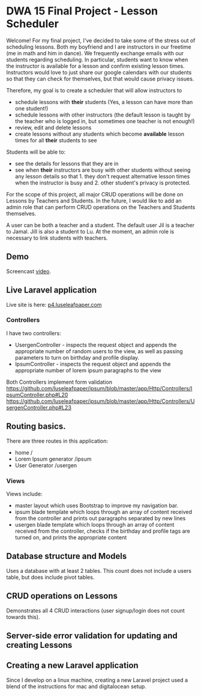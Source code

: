 # DWA 15 Final Project - Lesson Scheduler 

Welcome! For my final project, I've decided to take some of the stress out of scheduling lessons. Both my boyfriend and I are instructors in our freetime (me in math and him in dance). We frequently exchange emails with our students regarding scheduling. In particular, students want to know when the instructor is available for a lesson and confirm existing lesson times. Instructors would love to just share our google calendars with our students so that they can check for themselves, but that would cause privacy issues. 

Therefore, my goal is to create a scheduler that will allow instructors to 
* schedule lessons with **their** students (Yes, a lesson can have more than one student!) 
* schedule lessons with other instructors (the default lesson is taught by the teacher who is logged in, but sometimes one teacher is not enough!) 
* review, edit and delete lessons 
* create lessons without any students which become **available** lesson times for all **their** students to see 

Students will be able to: 
* see the details for lessons that they are in
* see when **their** instructors are busy with other students without seeing any lesson details so that 1. they don't request alternative lesson times when the instructor is busy and 2. other student's privacy is protected. 

For the scope of this project, all major CRUD operations will be done on Lessons by Teachers and Students. In the future, I would like to add an admin role that can perform CRUD operations on the Teachers and Students themselves. 

A user can be both a teacher and a student. The default user Jil is a teacher to Jamal. Jill is also a student to Lu. At the moment, an admin role is necessary to link students with teachers. 

## Demo 
Screencast [video](). 

## Live Laravel application
Live site is here: [p4.luseleafpaper.com](http://p4.luseleafpaper.com/)

### Controllers 
I have two controllers: 
* UsergenController - inspects the request object and appends the appropriate number of random users to the view, as well as passing parameters to turn on birthday and profile display.  
* IpsumController - inspects the request object and appends the appropriate number of lorem ipsum paragraphs to the view

Both Controllers implement form validation  
https://github.com/luseleafpaper/ipsum/blob/master/app/Http/Controllers/IpsumController.php#L20  
https://github.com/luseleafpaper/ipsum/blob/master/app/Http/Controllers/UsergenController.php#L23  

## Routing basics.
There are three routes in this application: 
* home / 
* Lorem Ipsum generator /ipsum 
* User Generator /usergen 

### Views
Views include: 
* master layout which uses Bootstrap to improve my navigation bar. 
* ipsum blade template which loops through an array of content received from the controller and prints out paragraphs separated by new lines 
* usergen blade template which loops through an array of content received from the controller, checks if the birthday and profile tags are turned on, and prints the appropriate content 

## Database structure and Models 
Uses a database with at least 2 tables. This count does not include a users table, but does include pivot tables.

## CRUD operations on Lessons 
Demonstrates all 4 CRUD interactions (user signup/login does not count towards this).

## Server-side error validation for updating and creating Lessons 

## Creating a new Laravel application
Since I develop on a linux machine, creating a new Laravel project used a blend of the instructions for mac and digitalocean setup. 



